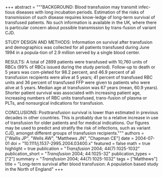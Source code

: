 +++
abstract = """BACKGROUND: Blood transfusion may transmit infec-tious diseases with long incubation periods. Estimation of the risks of transmission of such disease requires know-ledge of long-term survival of transfused patients. No such information is available in the UK, where there is particular concern about possible transmission by trans-fusion of variant CJD.

STUDY DESIGN AND METHODS: Information on survival after transfusion and demographics was collected for all patients transfused during June 1994 in a popula-tion of 2.9 million served by a single blood center.

RESULTS: A total of 2899 patients were transfused with 10,760 units of RBCs (99% of RBCs issued during the study period). Follow-up to death or 5 years was com-pleted for 98.2 percent, and 46.9 percent of all transfusion recipients were alive at 5 years; 41 percent of transfused RBC units and 36 percent of transfused FFP were given to patients who were alive at 5 years. Median age at transfusion was 67 years (mean, 60.9 years). Shorter patient survival was associated with increasing patient age, increasing numbers of RBC units transfused, trans-fusion of plasma or PLTs, and nonsurgical indications for transfusion.

CONCLUSIONS: Posttransfusion survival is lower than estimated in previous decades in other countries. This is probably due to a relative increase in use of transfusion for older patients and for medical indications. Our figures may be used to predict and stratify the risk of infections, such as variant CJD, amongst different groups of transfusion recipients."""
authors = ["Wallis JP", "Wells AW", "Matthews JN", "Chapman CE"]
date = 2004-07-01
doi = "10.1111/j.1537-2995.2004.03400.x"
featured = false
math = true
highlight = true
publication = "*Transfusion* 2004; 44(7):1025-1032"
publication_short = "*Transfusion* 2004; 44:1025-32"
publication_types = ["2"]
summary = "*Transfusion* 2004; 44(7):1025-1032"
tags = ["Matthews"]
title = "Long-term survival after blood transfusion: A population based study in the North of England"
+++
